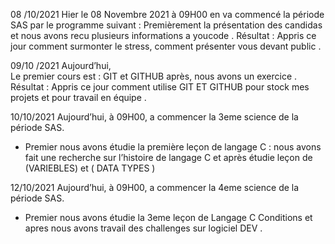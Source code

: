 08 /10/2021
Hier le 08 Novembre 2021 à 09H00 en va commencé la période SAS  par le programme suivant :
Premièrement la présentation des candidas et nous avons recu plusieurs informations a youcode .
Résultat :
Appris ce jour comment surmonter le stress, comment présenter vous devant public .


09/10 /2021
Aujourd’hui,  
Le premier cours est : GIT et GITHUB après, nous avons un exercice .
Résultat :
Appris ce jour comment utilise GIT ET GITHUB pour stock mes projets et pour travail en équipe .



   10/10/2021
Aujourd’hui, à 09H00, a commencer la 3eme science de la période  SAS.
   - Premier nous avons étudie la première leçon de langage C : nous avons fait une recherche sur l’histoire de langage C et après étudie leçon de (VARIEBLES) et ( DATA TYPES ) 


12/10/2021
Aujourd’hui, à 09H00, a commencer la 4eme science de la période  SAS.
 - Premier nous avons étudie la 3eme leçon de Langage C Conditions et apres nous avons travail des challenges sur logiciel DEV .

